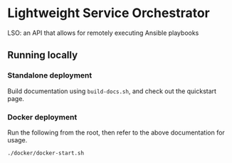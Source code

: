 # Lightweight Service Orchestrator

LSO: an API that allows for remotely executing Ansible playbooks

## Running locally

### Standalone deployment

Build documentation using `build-docs.sh`, and check out the quickstart page.

### Docker deployment

Run the following from the root, then refer to the above documentation for usage.
```bash
./docker/docker-start.sh
```

